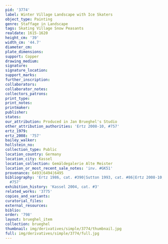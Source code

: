 ```yaml
---
pid: '3774'
label: Winter Village Landscape with Ice Skaters
object_type: Painting
genre: Staffage in Landscape
tags: Skating Village Snow Peasants
realdate: 1615-1620
height_cm: '39'
width_cm: '44.7'
diameter_cm: 
plate_dimensions: 
support: Copper
drawing_medium: 
signature: 
signature_location: 
support_marks: 
further_inscription: 
collaborators: 
collaborator_notes: 
collectors_patrons: 
print_type: 
print_notes: 
printmaker: 
publisher: 
states: 
our_attribution: Produced in Jan Brueghel's Studio
other_attribution_authorities: 'Ertz 2008-10, #757'
ertz_1979: 
ertz_2008: '757'
bailey_walker: 
hollstein_no: 
collection_type: Public
location_country: Germany
location_city: Kassel
location_collection: Gemäldegalerie Alte Meister
location_or_most_recent_sale_notes: 'inv. #GK51'
provenance: 6493|6494|6495
bibliography: 'Ertz 1986, cat. #390|Sutton 1993, cat. #86|Ertz 2008-10, p. 1569, cat.
  #757'
exhibition_history: 'Kassel 2004, cat. #3'
related_works: '3775'
copies_and_variants: 
curatorial_files: 
external_resources: 
biblio: 
order: '798'
layout: brueghel_item
collection: brueghel
thumbnail: img/derivatives/simple/3774/thumbnail.jpg
full: img/derivatives/simple/3774/full.jpg
---
```

